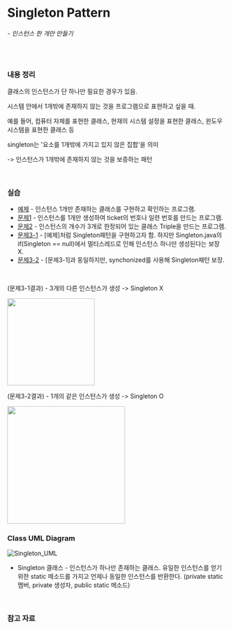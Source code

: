 # Singleton Pattern
###### - 인스턴스 한 개만 만들기
<br />

### 내용 정리

클래스의 인스턴스가 단 하나만 필요한 경우가 있음.

시스템 안에서 1개밖에 존재하지 않는 것을 프로그램으로 표현하고 싶을 때.

예를 들어, 컴퓨터 자체를 표현한 클래스, 현재의 시스템 설정을 표현한 클래스, 윈도우 시스템을 표현한 클래스 등

singleton는 '요소를 1개밖에 가지고 있지 않은 집합'을 의미

-> 인스턴스가 1개밖에 존재하지 않는 것을 보증하는 패턴

<br />

### 실습
* [예제](./Singleton_Sample) - 인스턴스 1개만 존재하는 클래스를 구현하고 확인하는 프로그램.
* [문제1](./Singleton_A1) - 인스턴스를 1개만 생성하여 ticket의 번호나 일련 번호를 만드는 프로그램.
* [문제2](./Singleton_A2) - 인스턴스의 개수가 3개로 한정되어 있는 클래스 Triple을 만드는 프로그램.
* [문제3-1](./Singleton_A3_1) - [예제]처럼 Singleton패턴을 구현하고자 함. 하지만 Singleton.java의 if(Singleton == null)에서 멀티스레드로 인해 인스턴스 하나만 생성된다는 보장 X.
* [문제3-2](./Singleton_A3_2) - [문제3-1]과 동일하지만, synchonized를 사용해 Singleton패턴 보장.
<br />

(문제3-1결과) - 3개의 다른 인스턴스가 생성 -> Singleton X

<img src="https://user-images.githubusercontent.com/35367660/114137391-1640b800-9947-11eb-9f8f-f891ea3a6ec1.PNG" width="200">

(문제3-2결과) - 1개의 같은 인스턴스가 생성 -> Singleton O

<img src="https://user-images.githubusercontent.com/35367660/114137392-16d94e80-9947-11eb-8878-74d4c4ab0245.PNG" width="270">

### Class UML Diagram
![Singleton_UML](https://user-images.githubusercontent.com/35367660/114137397-1771e500-9947-11eb-9886-a600e3107909.PNG)

* Singleton 클래스 - 인스턴스가 하나만 존재하는 클래스. 유일한 인스턴스를 얻기 위한 static 메소드를 가지고 언제나 동일한 인스턴스를 반환한다. (private static 멤버, private 생성자, public static 메소드)

<br />

### 참고 자료
